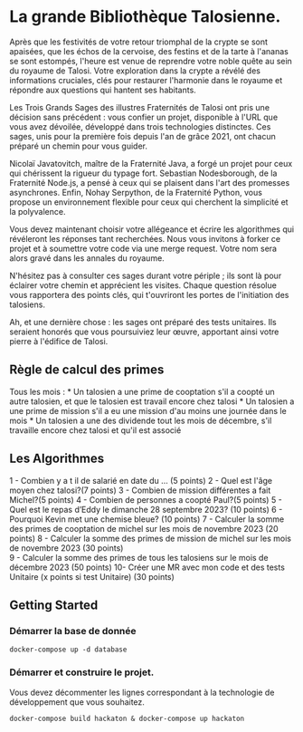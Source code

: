 # La grande Bibliothèque Talosienne.
Après que les festivités de votre retour triomphal de la crypte se sont apaisées, que les échos de la cervoise, des festins et de la tarte à l'ananas se sont estompés, l'heure est venue de reprendre votre noble quête au sein du royaume de Talosi. Votre exploration dans la crypte a révélé des informations cruciales, clés pour restaurer l'harmonie dans le royaume et répondre aux questions qui hantent ses habitants.

Les Trois Grands Sages des illustres Fraternités de Talosi ont pris une décision sans précédent : vous confier un projet, disponible à l'URL que vous avez dévoilée, développé dans trois technologies distinctes. Ces sages, unis pour la première fois depuis l'an de grâce 2021, ont chacun préparé un chemin pour vous guider.

Nicolaï Javatovitch, maître de la Fraternité Java, a forgé un projet pour ceux qui chérissent la rigueur du typage fort. Sebastian Nodesborough, de la Fraternité Node.js, a pensé à ceux qui se plaisent dans l'art des promesses asynchrones. Enfin, Nohay Serpython, de la Fraternité Python, vous propose un environnement flexible pour ceux qui cherchent la simplicité et la polyvalence.

Vous devez maintenant choisir votre allégeance et écrire les algorithmes qui révéleront les réponses tant recherchées. Nous vous invitons à forker ce projet et à soumettre votre code via une merge request. Votre nom sera alors gravé dans les annales du royaume.

N'hésitez pas à consulter ces sages durant votre périple ; ils sont là pour éclairer votre chemin et apprécient les visites. Chaque question résolue vous rapportera des points clés, qui t'ouvriront les portes de l'initiation des talosiens.

Ah, et une dernière chose : les sages ont préparé des tests unitaires. Ils seraient honorés que vous poursuiviez leur œuvre, apportant ainsi votre pierre à l'édifice de Talosi.

## Règle de calcul des primes

Tous les mois :
    * Un talosien a une prime de cooptation s'il a coopté un autre talosien, et que le talosien est travail encore chez talosi
    * Un talosien a une prime de mission s'il a eu une mission d'au moins une journée dans le mois
    * Un talosien a une des dividende tout les mois de décembre, s'il travaille encore chez talosi et qu'il est associé


## Les Algorithmes

1 - Combien y a t il de salarié en date du … (5 points) 
2 - Quel est l'âge moyen chez talosi?(7 points)
3 - Combien de mission différentes a fait Michel?(5 points)
4 - Combien de personnes a coopté Paul?(5 points)
5 - Quel est le repas d’Eddy le dimanche 28 septembre 2023? (10 points)
6 - Pourquoi Kevin met une chemise bleue? (10 points)
7 - Calculer la somme des primes de cooptation de michel sur les mois de novembre 2023 (20 points) 
8 - Calculer la somme des primes de mission de michel sur les mois de  novembre 2023 (30 points)  
9 - Calculer la somme des primes de tous les talosiens sur le mois de décembre 2023 (50 points)
10- Créer une MR avec mon code et des tests Unitaire (x points si test Unitaire) (30 points)


## Getting Started

### Démarrer la base de donnée

```
docker-compose up -d database
```


### Démarrer et construire le projet.

Vous devez décommenter les lignes correspondant à la technologie de développement que vous souhaitez.

```
docker-compose build hackaton & docker-compose up hackaton
```